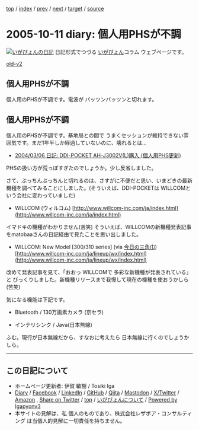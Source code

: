 [top](../index.html) 
 / [index](index.html) 
 / [prev](ig051010.html) 
 / [next](ig051014.html) 
 / [target](https://www.igapyon.jp/igapyon/diary/2005/ig051011.html) 
 / [source](https://github.com/igapyon/diary/blob/master/2005/ig051011.src.md) 

2005-10-11 diary: 個人用PHSが不調
=====================================================================================================
[![いがぴょんの日記](https://www.igapyon.jp/igapyon/diary/images/iga202308_64.jpg "いがぴょん")](https://www.igapyon.jp/igapyon/diary/memo/memoigapyon.html) 日記形式でつづる [いがぴょん](https://www.igapyon.jp/igapyon/diary/memo/memoigapyon.html)コラム ウェブページです。

[old-v2](ig051011-orig.html)

## 個人用PHSが不調

個人用のPHSが不調です。電波が バッツンバッツンと切れます。


## 個人用PHSが不調

個人用のPHSが不調です。基地局との間で うまくセッションが維持できない雰囲気です。まだ1年半しか経過していないのに、壊れるとは…

* [2004/03/06 日記: DDI-POCKET AH-J3002V(L)購入 (個人用PHS更新)](../2004/ig040306.html)

PHSの扱い方が荒っぽすぎたのでしょうか。少し反省しました。

さて、ぶっちんぶっちんと切れるのは、さすがに不便だと思い、いまどきの最新機種を調べてみることにしました。(そういえば、DDI-POCKETは
WILLCOMという会社に変わっていました)

* WILLCOM (ウィルコム)
  [http://www.willcom-inc.com/ja/index.html](http://www.willcom-inc.com/ja/index.html)

イマドキの機種がわかりません(苦笑) そういえば、WILLCOMの新機種発表記事をmatobaaさんの日記経由で見たことを思い出しました。

* WILLCOM: New Model [300/310 series] (via [今日の三角巾](http://matobaa.tdiary.net/))
  [http://www.willcom-inc.com/ja/lineup/wx/index.html](http://www.willcom-inc.com/ja/lineup/wx/index.html)

改めて発表記事を見て、「おおっ WILLCOMで 多彩な新機種が発表されている」と びっくりしました。新機種リリースまで我慢して現在の機種を使おうかしら
(苦笑)

気になる機能は下記です。

* Bluetooth / 130万画素カメラ (京セラ)
  
* インテリシンク / Java(日本無線)

ふむ。現行が日本無線だから、すなおに考えたら 日本無線に行くのでしょうかしら。


----------------------------------------------------------------------------------------------------

## この日記について

* ホームページ更新者: 伊賀 敏樹 / Tosiki Iga
* [Diary](https://www.igapyon.jp/igapyon/diary/) / [Facebook](https://www.facebook.com/igapyon) / [LinkedIn](https://www.linkedin.com/in/toshikiiga) / [GitHub](https://github.com/igapyon) / [Qiita](https://qiita.com/igapyon) / [Mastodon](https://social.vivaldi.net/@igapyon) / [X/Twitter](https://twitter.com/ToshikiIga) / [Amazon](https://www.amazon.co.jp/%E4%BC%8A%E8%B3%80-%E6%95%8F%E6%A8%B9/e/B004LTQWCQ) ,
[Share on Twitter](https://twitter.com/intent/tweet?hashtags=igapyon%2Cdiary%2C%E3%81%84%E3%81%8C%E3%81%B4%E3%82%87%E3%82%93&text=%E5%80%8B%E4%BA%BA%E7%94%A8PHS%E3%81%8C%E4%B8%8D%E8%AA%BF&url=https%3A%2F%2Fwww.igapyon.jp%2Figapyon%2Fdiary%2F2005%2Fig051011.html) / [top](../index.html) / [いがぴょんについて](https://www.igapyon.jp/igapyon/diary/memo/memoigapyon.html) / [Powered by Igapyonv3](https://github.com/igapyon/igapyonv3)
* 本サイトの見解は、私 個人のものであり、株式会社レザボア・コンサルティング は当個人的見解に一切責任を持ちません。 
